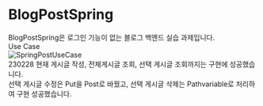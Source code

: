 # BlogPostSpring

BlogPostSpring은 로그인 기능이 없는 블로그 백엔드 실습 과제입니다.
<br>
Use Case
<br>
![SpringPostUseCase](https://user-images.githubusercontent.com/97417978/221760664-f5ed5ee9-1192-425c-aac7-4309d9f838b9.png)
<br>
230228 현재 게시글 작성, 전체게시글 조회, 선택 게시글 조회까지는 구현에 성공했습니다.
<br>
선택 게시글 수정은 Put을 Post로 바꿨고, 선택 게시글 삭제는 Pathvariable로 처리하여 구현 성공했습니다.
